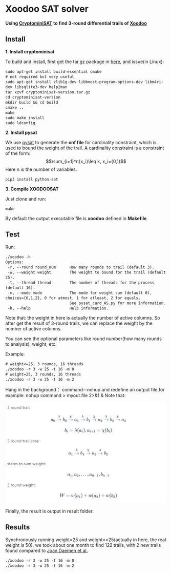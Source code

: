 
# Xoodoo SAT solver

**Using [CryptominiSAT](https://github.com/msoos/cryptominisat/) to find 3-round differential trails of [Xoodoo](https://keccak.team/xoodoo.html)**

## Install

**1. Install cryptominisat**

To build and install, first get the tar.gz package in [here](https://github.com/msoos/cryptominisat/releases), and issue(in Linux):


```
sudo apt-get install build-essential cmake
# not required but very useful
sudo apt-get install zlib1g-dev libboost-program-options-dev libm4ri-dev libsqlite3-dev help2man
tar xzvf cryptominisat-version.tar.gz
cd cryptominisat-version
mkdir build && cd build
cmake ..
make
sudo make install
sudo ldconfig
```

**2. Install pysat**

We use [pysat](https://github.com/pysathq/pysat) to generate the **cnf file** for cardinality constraint, which is used to bound the weight of the trail.
A cardinality constraint is a constraint of the form: $$\sum_{i=1}^n{x_i}\leq k, x_i={0,1}$$ Here n is the number of variables.

```
pip3 install python-sat
```

**3. Compile XOODOOSAT**

Just clone and run:

```
make
```

By default the output executable file is **xoodoo** defined in **Makefile**.

## Test

Run:

```
./xoodoo -h
Options:
 -r, --round round_num      How many rounds to trail (default 3).
 -w, --weight weight        The weight to bound for the trail (default 25).
 -t, --thread thread        The number of threads for the process (default 16).
 -m, --mode mode            The mode for weight sum (default 0), choices={0,1,2}, 0 for atmost, 1 for atleast, 2 for equals.
                            See pysat_card_AS.py for more information.
 -h, --help                 Help information.
```
Note that:
the weight in here is actually the number of active columns.  So after get the result of 3-round trails, we can replace the weight by the number of active columns.


You can see the optional parameters like round number(how many rounds to analysis), weight, etc.

Example:
```
# weight<=25, 3 rounds, 16 threads
./xoodoo -r 3 -w 25 -t 16 -m 0
# weight=25, 3 rounds, 16 threads
./xoodoo -r 3 -w 25 -t 16 -m 2
```
Hang in the background：  command--nohup and redefine an output file,for example:
nohup command > myout.file 2>&1 &
Note that:

![image](./xoodoo.png)

Finally, the result is output in result folder.

## Results
Synchronously running weight=25 and weight<=25(actually in here,  the real weight is 50), we took about one month to find 122 trails, with 2 new trails found compared to  [Joan Daemen et al.](https://tosc.iacr.org/index.php/ToSC/article/view/7359)
```
./xoodoo -r 3 -w 25 -t 16 -m 0
./xoodoo -r 3 -w 25 -t 16 -m 2
```
